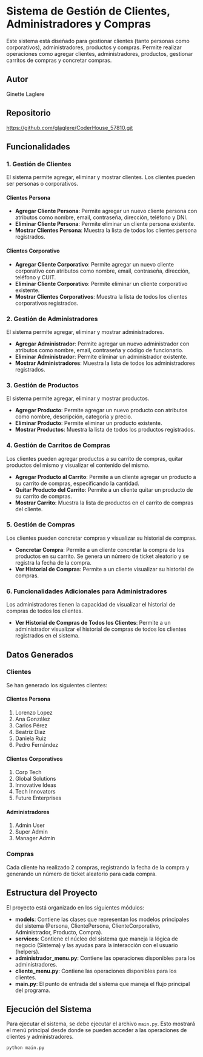 # Sistema de Gestión de Clientes, Administradores y Compras

Este sistema está diseñado para gestionar clientes (tanto personas como corporativos), administradores, productos y compras. Permite realizar operaciones como agregar clientes, administradores, productos, gestionar carritos de compras y concretar compras.

## Autor

Ginette Laglere

## Repositorio

https://github.com/glaglere/CoderHouse_57810.git

## Funcionalidades

### 1. Gestión de Clientes

El sistema permite agregar, eliminar y mostrar clientes. Los clientes pueden ser personas o corporativos.

#### Clientes Persona

- **Agregar Cliente Persona**: Permite agregar un nuevo cliente persona con atributos como nombre, email, contraseña, dirección, teléfono y DNI.
- **Eliminar Cliente Persona**: Permite eliminar un cliente persona existente.
- **Mostrar Clientes Persona**: Muestra la lista de todos los clientes persona registrados.

#### Clientes Corporativo

- **Agregar Cliente Corporativo**: Permite agregar un nuevo cliente corporativo con atributos como nombre, email, contraseña, dirección, teléfono y CUIT.
- **Eliminar Cliente Corporativo**: Permite eliminar un cliente corporativo existente.
- **Mostrar Clientes Corporativos**: Muestra la lista de todos los clientes corporativos registrados.

### 2. Gestión de Administradores

El sistema permite agregar, eliminar y mostrar administradores.

- **Agregar Administrador**: Permite agregar un nuevo administrador con atributos como nombre, email, contraseña y código de funcionario.
- **Eliminar Administrador**: Permite eliminar un administrador existente.
- **Mostrar Administradores**: Muestra la lista de todos los administradores registrados.

### 3. Gestión de Productos

El sistema permite agregar, eliminar y mostrar productos.

- **Agregar Producto**: Permite agregar un nuevo producto con atributos como nombre, descripción, categoría y precio.
- **Eliminar Producto**: Permite eliminar un producto existente.
- **Mostrar Productos**: Muestra la lista de todos los productos registrados.

### 4. Gestión de Carritos de Compras

Los clientes pueden agregar productos a su carrito de compras, quitar productos del mismo y visualizar el contenido del mismo.

- **Agregar Producto al Carrito**: Permite a un cliente agregar un producto a su carrito de compras, especificando la cantidad.
- **Quitar Producto del Carrito**: Permite a un cliente quitar un producto de su carrito de compras.
- **Mostrar Carrito**: Muestra la lista de productos en el carrito de compras del cliente.

### 5. Gestión de Compras

Los clientes pueden concretar compras y visualizar su historial de compras.

- **Concretar Compra**: Permite a un cliente concretar la compra de los productos en su carrito. Se genera un número de ticket aleatorio y se registra la fecha de la compra.
- **Ver Historial de Compras**: Permite a un cliente visualizar su historial de compras.

### 6. Funcionalidades Adicionales para Administradores

Los administradores tienen la capacidad de visualizar el historial de compras de todos los clientes.

- **Ver Historial de Compras de Todos los Clientes**: Permite a un administrador visualizar el historial de compras de todos los clientes registrados en el sistema.

## Datos Generados

### Clientes

Se han generado los siguientes clientes:

#### Clientes Persona

1. Lorenzo Lopez
2. Ana González
3. Carlos Pérez
4. Beatriz Diaz
5. Daniela Ruiz
6. Pedro Fernández

#### Clientes Corporativos

1. Corp Tech
2. Global Solutions
3. Innovative Ideas
4. Tech Innovators
5. Future Enterprises

#### Administradores

1. Admin User
2. Super Admin
3. Manager Admin

### Compras

Cada cliente ha realizado 2 compras, registrando la fecha de la compra y generando un número de ticket aleatorio para cada compra.

## Estructura del Proyecto

El proyecto está organizado en los siguientes módulos:

- **models**: Contiene las clases que representan los modelos principales del sistema (Persona, ClientePersona, ClienteCorporativo, Administrador, Producto, Compra).
- **services**: Contiene el núcleo del sistema que maneja la lógica de negocio (Sistema) y las ayudas para la interacción con el usuario (helpers).
- **administrador_menu.py**: Contiene las operaciones disponibles para los administradores.
- **cliente_menu.py**: Contiene las operaciones disponibles para los clientes.
- **main.py**: El punto de entrada del sistema que maneja el flujo principal del programa.

## Ejecución del Sistema

Para ejecutar el sistema, se debe ejecutar el archivo `main.py`. Esto mostrará el menú principal desde donde se pueden acceder a las operaciones de clientes y administradores.

```bash
python main.py
